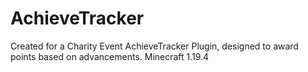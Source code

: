 # AchieveTracker
Created for a Charity Event
AchieveTracker Plugin, designed to award points based on advancements. Minecraft 1.19.4
